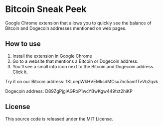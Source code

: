 Bitcoin Sneak Peek
==================

Google Chrome extension that allows you to quickly see the balance of Bitcoin and Dogecoin addresses mentioned on web pages.

How to use
----------

1. Install the extension in Google Chrome
2. Go to a website that mentions a Bitcoin or Dogecoin address.
3. You'll see a small info icon next to the Bitcoin and Dogecoin address. Click it.

Try it on our Bitcoin address: 1KLoepWkHVEMksdMCsu7nc5amfTvVb2qvk

Dogecoin address: D89ZgPjgiAGRoP1wcYBwKgw449txt2hiKP

License
-------

This source code is released under the MIT License.
